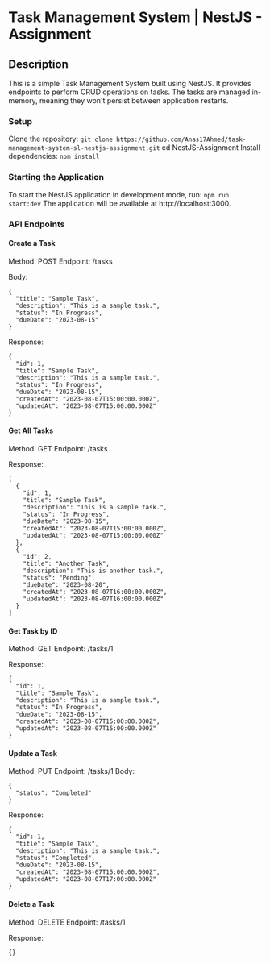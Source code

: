 # Task Management System | NestJS - Assignment
## Description
This is a simple Task Management System built using NestJS. It provides endpoints to perform CRUD operations on tasks. The tasks are managed in-memory, meaning they won't persist between application restarts.

### Setup
Clone the repository:
```git clone https://github.com/Anas17Ahmed/task-management-system-sl-nestjs-assignment.git```
cd NestJS-Assignment
Install dependencies:
```npm install```

### Starting the Application
To start the NestJS application in development mode, run:
```npm run start:dev```
The application will be available at http://localhost:3000.

### API Endpoints

#### Create a Task
Method: POST
Endpoint: /tasks

Body:
```
{
  "title": "Sample Task",
  "description": "This is a sample task.",
  "status": "In Progress",
  "dueDate": "2023-08-15"
}
```

Response:
```
{
  "id": 1,
  "title": "Sample Task",
  "description": "This is a sample task.",
  "status": "In Progress",
  "dueDate": "2023-08-15",
  "createdAt": "2023-08-07T15:00:00.000Z",
  "updatedAt": "2023-08-07T15:00:00.000Z"
}
```

#### Get All Tasks
Method: GET
Endpoint: /tasks

Response:
```
[
  {
    "id": 1,
    "title": "Sample Task",
    "description": "This is a sample task.",
    "status": "In Progress",
    "dueDate": "2023-08-15",
    "createdAt": "2023-08-07T15:00:00.000Z",
    "updatedAt": "2023-08-07T15:00:00.000Z"
  },
  {
    "id": 2,
    "title": "Another Task",
    "description": "This is another task.",
    "status": "Pending",
    "dueDate": "2023-08-20",
    "createdAt": "2023-08-07T16:00:00.000Z",
    "updatedAt": "2023-08-07T16:00:00.000Z"
  }
]
```

#### Get Task by ID
Method: GET
Endpoint: /tasks/1

Response:
```
{
  "id": 1,
  "title": "Sample Task",
  "description": "This is a sample task.",
  "status": "In Progress",
  "dueDate": "2023-08-15",
  "createdAt": "2023-08-07T15:00:00.000Z",
  "updatedAt": "2023-08-07T15:00:00.000Z"
}
```

#### Update a Task
Method: PUT
Endpoint: /tasks/1
Body:
```
{
  "status": "Completed"
}
```

Response:
```
{
  "id": 1,
  "title": "Sample Task",
  "description": "This is a sample task.",
  "status": "Completed",
  "dueDate": "2023-08-15",
  "createdAt": "2023-08-07T15:00:00.000Z",
  "updatedAt": "2023-08-07T17:00:00.000Z"
}
```

#### Delete a Task
Method: DELETE
Endpoint: /tasks/1

Response:
```
{}
```
